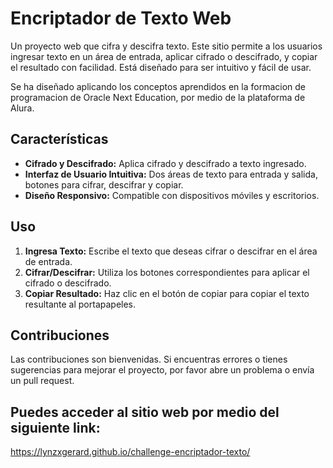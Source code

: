 # Encriptador de Texto Web

Un proyecto web que cifra y descifra texto. Este sitio permite a los usuarios ingresar texto en un área de entrada, aplicar cifrado o descifrado, y copiar el resultado con facilidad. Está diseñado para ser intuitivo y fácil de usar.

Se ha diseñado aplicando los conceptos aprendidos en la formacion de programacion de Oracle Next Education, por medio de la plataforma de Alura.

## Características

- **Cifrado y Descifrado:** Aplica cifrado y descifrado a texto ingresado.
- **Interfaz de Usuario Intuitiva:** Dos áreas de texto para entrada y salida, botones para cifrar, descifrar y copiar.
- **Diseño Responsivo:** Compatible con dispositivos móviles y escritorios.

## Uso

1. **Ingresa Texto:** Escribe el texto que deseas cifrar o descifrar en el área de entrada.
2. **Cifrar/Descifrar:** Utiliza los botones correspondientes para aplicar el cifrado o descifrado.
3. **Copiar Resultado:** Haz clic en el botón de copiar para copiar el texto resultante al portapapeles.

## Contribuciones

Las contribuciones son bienvenidas. Si encuentras errores o tienes sugerencias para mejorar el proyecto, por favor abre un problema o envía un pull request.



## Puedes acceder al sitio web por medio del siguiente link:

https://lynzxgerard.github.io/challenge-encriptador-texto/
